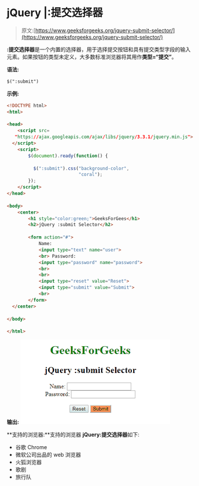 # jQuery |:提交选择器

> 原文:[https://www.geeksforgeeks.org/jquery-submit-selector/](https://www.geeksforgeeks.org/jquery-submit-selector/)

**:提交选择器**是一个内置的选择器，用于选择提交按钮和具有提交类型字段的输入元素。如果按钮的类型未定义，大多数标准浏览器将其用作**类型=“提交”**。

**语法:**

```html
$(":submit")
```

**示例:**

```html
<!DOCTYPE html>
<html>

<head>
    <script src=
   "https://ajax.googleapis.com/ajax/libs/jquery/3.3.1/jquery.min.js">
  </script>
    <script>
        $(document).ready(function() {

          $(":submit").css("background-color", 
                           "coral");
        });
    </script>
</head>

<body>
    <center>
        <h1 style="color:green;">GeeksForGees</h1>
        <h2>jQuery :submit Selector</h2>

        <form action="#">
            Name:
            <input type="text" name="user">
            <br> Password:
            <input type="password" name="password">
            <br>
            <br>
            <input type="reset" value="Reset">
            <input type="submit" value="Submit">
            <br>
        </form>
  </center>

</body>

</html>
```

**输出:**
![](img/bffe52002d07f8d9d63014e3bbb4e16f.png)

**支持的浏览器:**支持的浏览器 **jQuery:提交选择器**如下:

*   谷歌 Chrome
*   微软公司出品的 web 浏览器
*   火狐浏览器
*   歌剧
*   旅行队